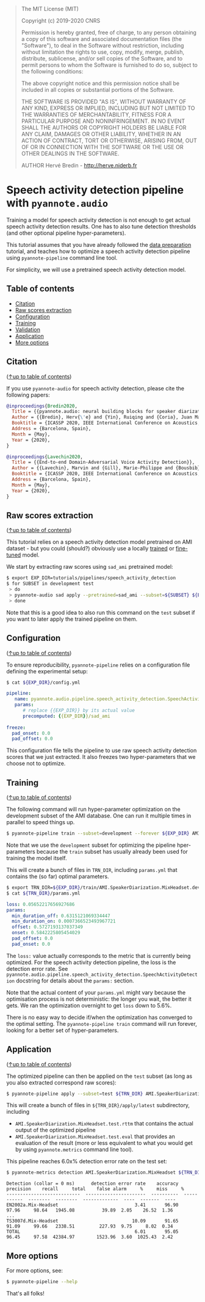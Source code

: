 > The MIT License (MIT)
>
> Copyright (c) 2019-2020 CNRS
>
> Permission is hereby granted, free of charge, to any person obtaining a copy
> of this software and associated documentation files (the "Software"), to deal
> in the Software without restriction, including without limitation the rights
> to use, copy, modify, merge, publish, distribute, sublicense, and/or sell
> copies of the Software, and to permit persons to whom the Software is
> furnished to do so, subject to the following conditions:
>
> The above copyright notice and this permission notice shall be included in all
> copies or substantial portions of the Software.
>
> THE SOFTWARE IS PROVIDED "AS IS", WITHOUT WARRANTY OF ANY KIND, EXPRESS OR
> IMPLIED, INCLUDING BUT NOT LIMITED TO THE WARRANTIES OF MERCHANTABILITY,
> FITNESS FOR A PARTICULAR PURPOSE AND NONINFRINGEMENT. IN NO EVENT SHALL THE
> AUTHORS OR COPYRIGHT HOLDERS BE LIABLE FOR ANY CLAIM, DAMAGES OR OTHER
> LIABILITY, WHETHER IN AN ACTION OF CONTRACT, TORT OR OTHERWISE, ARISING FROM,
> OUT OF OR IN CONNECTION WITH THE SOFTWARE OR THE USE OR OTHER DEALINGS IN THE
> SOFTWARE.
>
> AUTHOR
> Hervé Bredin - http://herve.niderb.fr

# Speech activity detection pipeline with `pyannote.audio`

Training a model for speech activity detection is not enough to get actual speech activity detection results. One has to also tune detection thresholds (and other optional pipeline hyper-parameters).

This tutorial assumes that you have already followed the [data preparation](../../data_preparation) tutorial, and teaches how to optimize a speech activity detection pipeline using `pyannote-pipeline` command line tool.

For simplicity, we will use a pretrained speech activity detection model.

## Table of contents
- [Citation](#citation)
- [Raw scores extraction](#raw-scores-extraction)
- [Configuration](#configuration)
- [Training](#training)
- [Validation](#validation)
- [Application](#application)
- [More options](#more-options)

## Citation
([↑up to table of contents](#table-of-contents))

If you use `pyannote-audio` for speech activity detection, please cite the following papers:

```bibtex
@inproceedings{Bredin2020,
  Title = {{pyannote.audio: neural building blocks for speaker diarization}},
  Author = {{Bredin}, Herv{\'e} and {Yin}, Ruiqing and {Coria}, Juan Manuel and {Gelly}, Gregory and {Korshunov}, Pavel and {Lavechin}, Marvin and {Fustes}, Diego and {Titeux}, Hadrien and {Bouaziz}, Wassim and {Gill}, Marie-Philippe},
  Booktitle = {ICASSP 2020, IEEE International Conference on Acoustics, Speech, and Signal Processing},
  Address = {Barcelona, Spain},
  Month = {May},
  Year = {2020},
}
```

```bibtex
@inproceedings{Lavechin2020,
  Title = {{End-to-end Domain-Adversarial Voice Activity Detection}},
  Author = {{Lavechin}, Marvin and {Gill}, Marie-Philippe and {Bousbib}, Ruben and {Bredin}, Herv{\'e} and {Garcia-Perera}, Leibny Paola},
  Booktitle = {ICASSP 2020, IEEE International Conference on Acoustics, Speech, and Signal Processing},
  Address = {Barcelona, Spain},
  Month = {May},
  Year = {2020},
}
```

## Raw scores extraction
([↑up to table of contents](#table-of-contents))

This tutorial relies on a speech activity detection model pretrained on AMI dataset - but you could (should?) obviously use a locally [trained](../../models/speech_activity_detection) or [fine-tuned](../../finetune) model.

We start by extracting raw scores using `sad_ami` pretrained model:

```bash
$ export EXP_DIR=tutorials/pipelines/speech_activity_detection
$ for SUBSET in development test
 > do
 > pyannote-audio sad apply --pretrained=sad_ami --subset=${SUBSET} ${EXP_DIR} AMI.SpeakerDiarization.MixHeadset
 > done
```

Note that this is a good idea to also run this command on the `test` subset if you want to later apply the trained pipeline on them.

## Configuration
([↑up to table of contents](#table-of-contents))

To ensure reproducibility, `pyannote-pipeline` relies on a configuration file defining the experimental setup:

```bash
$ cat ${EXP_DIR}/config.yml
```
```yaml
pipeline:
   name: pyannote.audio.pipeline.speech_activity_detection.SpeechActivityDetection
   params:
      # replace {{EXP_DIR}} by its actual value
      precomputed: {{EXP_DIR}}/sad_ami
      
freeze:
  pad_onset: 0.0
  pad_offset: 0.0
```

This configuration file tells the pipeline to use raw speech activity detection scores that we just extracted. It also freezes two hyper-parameters that we choose not to optimize.

## Training
([↑up to table of contents](#table-of-contents))

The following command will run hyper-parameter optimization on the development subset of the AMI database. One can run it multiple times in parallel to speed things up.

```bash
$ pyannote-pipeline train --subset=development --forever ${EXP_DIR} AMI.SpeakerDiarization.MixHeadset
```

Note that we use the `development` subset for optimizing the pipeline hper-parameters because the `train` subset has usually already been used for training the model itself.

This will create a bunch of files in `TRN_DIR`, including `params.yml` that contains the (so far) optimal parameters.

```bash
$ export TRN_DIR=${EXP_DIR}/train/AMI.SpeakerDiarization.MixHeadset.development
$ cat ${TRN_DIR}/params.yml
```
```yaml
loss: 0.05652217656927686
params:
  min_duration_off: 0.6315121069334447
  min_duration_on: 0.0007366523493967721
  offset: 0.5727193137037349
  onset: 0.5842225805454029
  pad_offset: 0.0
  pad_onset: 0.0
```

The `loss:` value actually corresponds to the metric that is currently being optimized. For the speech activity detection pipeline, the loss is the detection error rate. See `pyannote.audio.pipeline.speech_activity_detection.SpeechActivityDetection` docstring for details about the `params:` section.

Note that the actual content of your `params.yml` might vary because the optimisation process is not deterministic: the longer you wait, the better it gets. We ran the optimization overnight to get `loss` down to 5.6%.

There is no easy way to decide if/when the optimization has converged to the optimal setting. The `pyannote-pipeline train` command will run forever, looking for a better set of hyper-parameters. 

## Application
([↑up to table of contents](#table-of-contents))

The optimized pipeline can then be applied on the `test` subset (as long as you also extracted correspond raw scores):

```bash
$ pyannote-pipeline apply --subset=test ${TRN_DIR} AMI.SpeakerDiarization.MixHeadset
```

This will create a bunch of files in `${TRN_DIR}/apply/latest` subdirectory, including 
* `AMI.SpeakerDiarization.MixHeadset.test.rttm` that contains the actual output of the optimized pipeline
* `AMI.SpeakerDiarization.MixHeadset.test.eval` that provides an evaluation of the result (more or less equivalent to what you would get by using `pyannote.metrics` command line tool).

This pipeline reaches 6.0x% detection error rate on the test set:

```bash
$ pyannote-metrics detection AMI.SpeakerDiarization.MixHeadset ${TRN_DIR}/apply/latest/AMI.SpeakerDiarization.MixHeadset.test.rttm
```
```
Detection (collar = 0 ms)      detection error rate    accuracy    precision    recall     total    false alarm     %     miss     %
---------------------------  ----------------------  ----------  -----------  --------  --------  -------------  ----  -------  ----
EN2002a.Mix-Headset                            3.41       96.90        97.96     98.64   1945.08          39.89  2.05    26.52  1.36
...
TS3007d.Mix-Headset                           10.09       91.65        91.09     99.66   2338.51         227.93  9.75     8.02  0.34
TOTAL                                          6.01       95.05        96.45     97.58  42384.97        1523.96  3.60  1025.43  2.42
```

## More options

For more options, see:

```bash
$ pyannote-pipeline --help
```

That's all folks!
